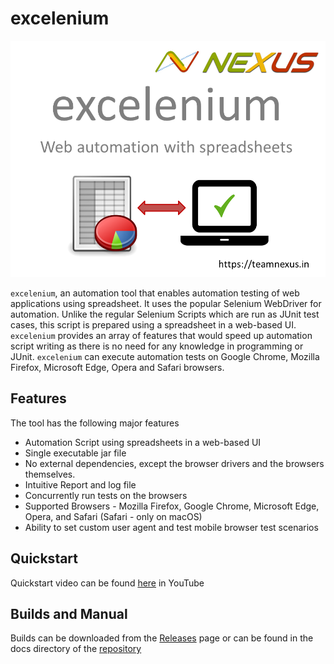 # excelenium
![excelenium](https://github.com/teamnexus-in/excelenium/blob/gh-pages/excelenium.png)

`excelenium`, an automation tool that enables automation testing of web applications using spreadsheet. It uses the popular Selenium WebDriver for automation. Unlike the regular Selenium Scripts which are run as JUnit test cases, this script is prepared using a spreadsheet in a web-based UI. `excelenium` provides an array of features that would speed up automation script writing as there is no need for any knowledge in programming or JUnit. `excelenium` can execute automation tests on Google Chrome, Mozilla Firefox, Microsoft Edge, Opera and Safari browsers.

## Features

The tool has the following major features 

- Automation Script using spreadsheets in a web-based UI
- Single executable jar file
- No external dependencies, except the browser drivers and the browsers themselves.
- Intuitive Report and log file
- Concurrently run tests on the browsers
- Supported Browsers - Mozilla Firefox, Google Chrome, Microsoft Edge, Opera, and Safari (Safari - only on macOS)
-	Ability to set custom user agent and test mobile browser test scenarios

## Quickstart

Quickstart video can be found [here](https://www.youtube.com/watch?v=Pbqwp1hbEqI) in YouTube

## Builds and Manual

Builds can be downloaded from the [Releases](https://github.com/teamnexus-in/excelenium/releases/) page or can be found in the docs directory of the [repository](https://github.com/teamnexus-in/excelenium/)
